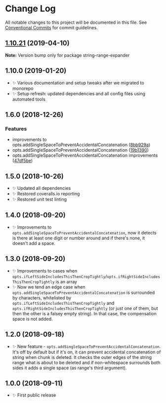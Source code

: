 # Change Log

All notable changes to this project will be documented in this file.
See [Conventional Commits](https://conventionalcommits.org) for commit guidelines.

## [1.10.21](https://gitlab.com/codsen/codsen/compare/string-range-expander@1.10.20...string-range-expander@1.10.21) (2019-04-10)

**Note:** Version bump only for package string-range-expander





## 1.10.0 (2019-01-20)

- ✨ Various documentation and setup tweaks after we migrated to monorepo
- ✨ Setup refresh: updated dependencies and all config files using automated tools

## 1.6.0 (2018-12-26)

### Features

- improvements to opts.addSingleSpaceToPreventAccidentalConcatenation ([8bb929a](https://gitlab.com/codsen/codsen/tree/master/packages/string-range-expander/commits/8bb929a))
- opts.addSingleSpaceToPreventAccidentalConcatenation ([19b1390](https://gitlab.com/codsen/codsen/tree/master/packages/string-range-expander/commits/19b1390))
- opts.addSingleSpaceToPreventAccidentalConcatenation improvements ([47df5be](https://gitlab.com/codsen/codsen/tree/master/packages/string-range-expander/commits/47df5be))

## 1.5.0 (2018-10-26)

- ✨ Updated all dependencies
- ✨ Restored coveralls.io reporting
- ✨ Restored unit test linting

## 1.4.0 (2018-09-20)

- ✨ Improvements to `opts.addSingleSpaceToPreventAccidentalConcatenation`, now it detects is there at least one digit or number around and if there's none, it doesn't add a space.

## 1.3.0 (2018-09-20)

- ✨ Improvements to cases when `opts.ifLeftSideIncludesThisThenCropTightly`/`opts.ifRightSideIncludesThisThenCropTightly` is an array
- ✨ Now we tend an edge case when `opts.addSingleSpaceToPreventAccidentalConcatenation` is surrounded by characters, whitelisted by `opts.ifLeftSideIncludesThisThenCropTightly` and `opts.ifRightSideIncludesThisThenCropTightly` (or just one of them, but then the other is a falsey empty string). In that case, the compensation space is not added.

## 1.2.0 (2018-09-18)

- ✨ New feature - `opts.addSingleSpaceToPreventAccidentalConcatenation`. It's off by default but if it's on, it can prevent accidental concatenation of string when chunk is deleted. It checks the outer edges of the string range what is about to be deleted and if non-whitespace surrounds both sides it adds a single space (as range's third argument).

## 1.0.0 (2018-09-11)

- ✨ First public release
